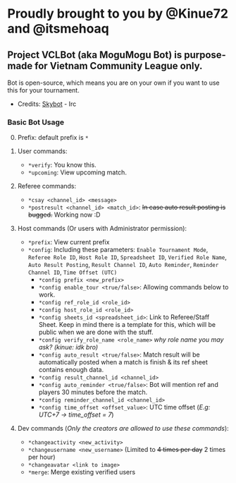 # Proudly brought to you by @Kinue72 and @itsmehoaq
## Project VCLBot (aka MoguMogu Bot) is purpose-made for Vietnam Community League only.

Bot is open-source, which means you are on your own if you want to use this for your tournament.

- Credits: [Skybot](https://github.com/Blade12629/Skybot/) - Irc

### Basic Bot Usage
0. Prefix: default prefix is `*`

1. User commands:
   - `*verify`: You know this.
   - `*upcoming`: View upcoming match.
   
2. Referee commands: 
   - `*csay <channel_id> <message>`
   - `*postresult <channel_id> <match_id>`: ~~In case auto result posting is bugged.~~ Working now :D
   
3. Host commands (Or users with Administrator permission):
   - `*prefix`: View current prefix
   - `*config`: Including these parameters: `Enable Tournament Mode`, `Referee Role ID`, `Host Role ID`, `Spreadsheet ID`, `Verified Role Name`, `Auto Result Posting`, `Result Channel ID`, `Auto Reminder`, `Reminder Channel ID`, `Time Offset (UTC)`
     - `*config prefix <new_prefix>`
     - `*config enable_tour <true/false>`: Allowing commands below to work.
     - `*config ref_role_id <role_id>`
     - `*config host_role_id <role_id>`
     - `*config sheets_id <spreadsheet_id>`: Link to Referee/Staff Sheet. Keep in mind there is a template for this, which will be public when we are done with the stuff.
     - `*config verify_role_name <role_name>` _why role name you may ask?_ _(kinue: idk bro)_
     - `*config auto_result <true/false>`: Match result will be automatically posted when a match is finish & its ref sheet contains enough data.
     - `*config result_channel_id <channel_id>`
     - `*config auto_reminder <true/false>`: Bot will mention ref and players 30 minutes before the match.
     - `*config reminder_channel_id <channel_id>`
     - `*config time_offset <offset_value>`: UTC time offset (_E.g: UTC+7 -> time_offset = 7_)
     
4. Dev commands (_Only the creators are allowed to use these commands_):
   - `*changeactivity <new_activity>`
   - `*changeusername <new_username>` (Limited to ~~4 times per day~~ 2 times per hour)
   - `*changeavatar <link to image>`
   - `*merge`: Merge existing verified users
